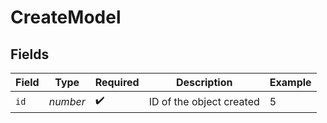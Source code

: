 # CreateModel


## Fields

| Field                    | Type                     | Required                 | Description              | Example                  |
| ------------------------ | ------------------------ | ------------------------ | ------------------------ | ------------------------ |
| `id`                     | *number*                 | :heavy_check_mark:       | ID of the object created | 5                        |